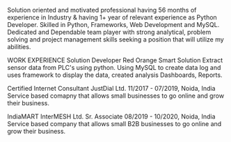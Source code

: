 Solution oriented and motivated professional having 56 months of experience in Industry & having 1+ year of relevant experience as Python Developer. Skilled in Python, Frameworks, Web Development and MySQL. Dedicated and Dependable team player with strong analytical, problem solving and project management skills seeking a position that will utilize my abilities.


WORK EXPERIENCE
Solution Developer
Red Orange Smart Solution
Extract sensor data from PLC's using python. Using MySQL to create data log and uses framework
to display the data, created analysis Dashboards, Reports.

Certified Internet Consultant
JustDial Ltd. 11/2017 - 07/2019, Noida, India
Service based comapny that allows small businesses to go
online and grow their business.

IndiaMART InterMESH Ltd.
Sr. Associate
08/2019 - 10/2020, Noida, India
Service based company that allows small B2B businesses to
go online and grow their business.
